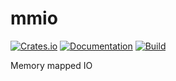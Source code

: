 # mmio

[![Crates.io](https://img.shields.io/crates/v/mmio.svg)](https://crates.io/crates/mmio)
[![Documentation](https://docs.rs/mmio/badge.svg)](https://docs.rs/crate/mmio/)
[![Build](https://github.com/DoumanAsh/mmio/workflows/Rust/badge.svg)](https://github.com/DoumanAsh/mmio/actions?query=workflow%3ARust)

Memory mapped IO
